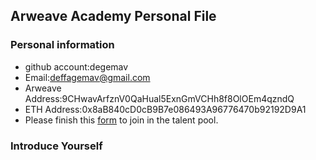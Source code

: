 ## Arweave Academy Personal File

### Personal information

- github account:degemav
- Email:deffagemav@gmail.com
- Arweave Address:9CHwavArfznV0QaHual5ExnGmVCHh8f8OlOEm4qzndQ
- ETH Address:0x8aB840cD0cB9B7e086493A96776470b92192D9A1
- Please finish this [form](https://docs.google.com/forms/d/e/1FAIpQLSfWA5fIIcBgmRppm3jNz5vmf9Mai_QMVil-2pO4r7YKn_Zhtw/viewform?usp=sf_link) to join in the talent pool.

### Introduce Yourself
